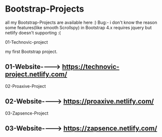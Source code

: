 # Bootstrap-Projects
all my Bootstrap-Projects are available here :)
Bug:- i don't know the reason some features(like smooth Scrollspy) in Bootstrap 4.x requires jquery but netlify doesn't supporting :(

01-Technovic-project

my first Bootstrap project. 

01-Website----> https://technovic-project.netlify.com/
-----------------------------------------------------------------------------------------------------------------------------------------
02-Proaxive-Project

02-Website----> https://proaxive.netlify.com/
-----------------------------------------------------------------------------------------------------------------------------------------
03-Zapsence-Project

03-Website----> https://zapsence.netlify.com/
-----------------------------------------------------------------------------------------------------------------------------------------
